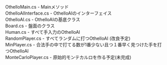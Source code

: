 OthelloMain.cs - Mainメソッド  
OthelloAIInterface.cs - OthelloAIのインターフェイス  
OthelloAI.cs - OthelloAIの基底クラス  
Board.cs - 盤面のクラス  
Human.cs - すべて手入力のOthelloAI  
RandomPlayer.cs - すべてランダムに打つOthelloAI (改良予定)  
MinPlayer.cs - 合法手の中で打てる数が1番少ない且つ１番早く見つけた手を打つOthelloAI  
MonteCarloPlayer.cs - 原始的モンテカルロを作る予定(未完成)  